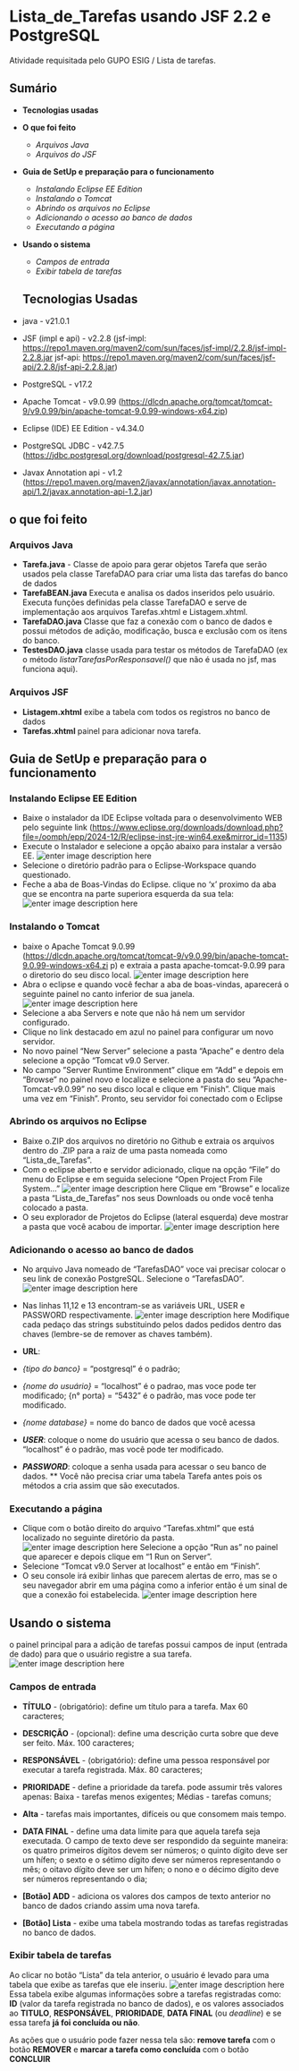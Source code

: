 # Lista_de_Tarefas usando JSF 2.2 e PostgreSQL
Atividade requisitada pelo GUPO ESIG / Lista de tarefas.

## Sumário
- **Tecnologias usadas**
- **O que foi feito**
  - _Arquivos Java_
  -  _Arquivos do JSF_ 
- **Guia de SetUp e preparação para o funcionamento**
  - _Instalando Eclipse EE Edition_
  - _Instalando o Tomcat_
  - _Abrindo os arquivos no Eclipse_
  - _Adicionando o acesso ao banco de dados_
  - _Executando a página_ 
- **Usando o sistema**
  - _Campos de entrada_
  - _Exibir tabela de tarefas_

  ## Tecnologias Usadas
- java - v21.0.1
- JSF (impl e api) - v2.2.8 (jsf-impl: https://repo1.maven.org/maven2/com/sun/faces/jsf-impl/2.2.8/jsf-impl-2.2.8.jar 
 jsf-api: https://repo1.maven.org/maven2/com/sun/faces/jsf-api/2.2.8/jsf-api-2.2.8.jar)
- PostgreSQL - v17.2
- Apache Tomcat - v9.0.99 (https://dlcdn.apache.org/tomcat/tomcat-9/v9.0.99/bin/apache-tomcat-9.0.99-windows-x64.zip)
- Eclipse (IDE) EE Edition - v4.34.0
- PostgreSQL JDBC - v42.7.5 (https://jdbc.postgresql.org/download/postgresql-42.7.5.jar)
- Javax Annotation api - v1.2 (https://repo1.maven.org/maven2/javax/annotation/javax.annotation-api/1.2/javax.annotation-api-1.2.jar)

## o que foi feito
### Arquivos Java

 - **Tarefa.java** - Classe de apoio para gerar objetos Tarefa que serão usados pela
classe TarefaDAO para criar uma lista das tarefas do banco de dados
 - **TarefaBEAN.java** Executa e analisa os dados inseridos pelo usuário. Executa funções definidas pela classe TarefaDAO e serve de
   implementação aos arquivos Tarefas.xhtml e Listagem.xhtml.
 - **TarefaDAO.java** Classe que faz a conexão com o banco de dados e possui métodos de adição, modificação, busca e exclusão com os itens
   do banco.
 - **TestesDAO.java** classe usada para testar os métodos de TarefaDAO (ex o
método *listarTarefasPorResponsavel()* que não é usada no jsf, mas funciona aqui).
### Arquivos JSF
 - **Listagem.xhtml** exibe a tabela com todos os registros no banco de dados
 - **Tarefas.xhtml** painel para adicionar nova tarefa.
## Guia de SetUp e preparação para o funcionamento
### Instalando Eclipse EE Edition
 - Baixe o instalador da IDE Eclipse voltada para o desenvolvimento WEB pelo seguinte
link (https://www.eclipse.org/downloads/download.php?file=/oomph/epp/2024-12/R/eclipse-inst-jre-win64.exe&mirror_id=1135)
 - Execute o Instalador e selecione a opção abaixo para instalar a versão EE.
![enter image description here](https://github.com/Migu3l-55/images/blob/ab0fc2942045f9f12dc3c7850a17a16f15363b29/Lista_de_Tarefas/1.%20Eclipse%20EE.png)
 - Selecione o diretório padrão para o Eclipse-Workspace quando questionado.
 - Feche a aba de Boas-Vindas do Eclipse. clique no ‘x’ proximo da aba que se encontra
na parte superiora esquerda da sua tela:![enter image description here](https://github.com/Migu3l-55/images/blob/ab0fc2942045f9f12dc3c7850a17a16f15363b29/Lista_de_Tarefas/2.%20Eclipse%20welcome.png)
### Instalando o Tomcat
 - baixe o Apache Tomcat 9.0.99
(https://dlcdn.apache.org/tomcat/tomcat-9/v9.0.99/bin/apache-tomcat-9.0.99-windows-x64.zi
p) e extraia a pasta apache-tomcat-9.0.99 para o diretorio do seu disco local.
![enter image description here](https://github.com/Migu3l-55/images/blob/ab0fc2942045f9f12dc3c7850a17a16f15363b29/Lista_de_Tarefas/3.%20disco%20local.png)
 - Abra o eclipse e quando você fechar a aba de boas-vindas, aparecerá o seguinte painel
no canto inferior de sua janela.
![enter image description here](https://github.com/Migu3l-55/images/blob/ab0fc2942045f9f12dc3c7850a17a16f15363b29/Lista_de_Tarefas/4.painel%20Server.png)
 - Selecione a aba Servers e note que não há nem um servidor configurado.
 - Clique no link destacado em azul no painel para configurar um novo servidor.
 - No novo painel “New Server” selecione a pasta “Apache” e dentro dela selecione a opção “Tomcat v9.0 Server.
 - No campo ”Server Runtime Environment” clique em “Add” e depois em “Browse” no
painel novo e localize e selecione a pasta do seu “Apache-Tomcat-v9.0.99” no seu disco
local e clique em ”Finish”. Clique mais uma vez em “Finish”. Pronto, seu servidor foi
conectado com o Eclipse
### Abrindo os arquivos no Eclipse
 - Baixe o.ZIP dos arquivos no diretório no Github e extraia os arquivos dentro do .ZIP para
a raiz de uma pasta nomeada como “Lista_de_Tarefas”.
 - Com o eclipse aberto e servidor adicionado, clique na opção “File” do menu do Eclipse e
em seguida selecione “Open Project From File System…”
![enter image description here](https://github.com/Migu3l-55/images/blob/ab0fc2942045f9f12dc3c7850a17a16f15363b29/Lista_de_Tarefas/5.abrir%20pasta.png)
Clique em “Browse” e localize a pasta “Lista_de_Tarefas” nos seus Downloads ou onde
você tenha colocado a pasta.
 - O seu explorador de Projetos do Eclipse (lateral esquerda) deve mostrar a pasta que
você acabou de importar.
![enter image description here](https://github.com/Migu3l-55/images/blob/ab0fc2942045f9f12dc3c7850a17a16f15363b29/Lista_de_Tarefas/6.exemplopasta.png)
### Adicionando o acesso ao banco de dados
 - No arquivo Java nomeado de “TarefasDAO” voce vai precisar colocar o seu link de
conexão PostgreSQL. Selecione o “TarefasDAO”.
![enter image description here](https://github.com/Migu3l-55/images/blob/ab0fc2942045f9f12dc3c7850a17a16f15363b29/Lista_de_Tarefas/7.TarefaDAO.png)
 - Nas linhas 11,12 e 13 encontram-se as variáveis URL, USER e PASSWORD
respectivamente.
![enter image description here](https://github.com/Migu3l-55/images/blob/ab0fc2942045f9f12dc3c7850a17a16f15363b29/Lista_de_Tarefas/8.mudarvariaveis.png)
Modifique cada pedaço das strings substituindo pelos dados pedidos dentro das chaves
(lembre-se de remover as chaves também).
 - **URL**:
 - *{tipo do banco}* = “postgresql” é o padrão;
 - *{nome do usuário}* = “localhost” é o padrao, mas voce pode ter modificado; {n° porta} = “5432” é o padrão, mas voce pode ter
   modificado.
 - *{nome database}* = nome do banco de dados que você acessa

 - ***USER***: coloque o nome do usuário que acessa o seu banco de dados. “localhost” é o padrão, mas você pode ter modificado.

 - ***PASSWORD***: coloque a senha usada para acessar o seu banco de dados.
   ** Você não precisa criar uma tabela Tarefa antes pois os métodos a cria assim que são executados.
### Executando a página
 - Clique com o botão direito do arquivo “Tarefas.xhtml” que está localizado no seguinte diretório da pasta.
![enter image description here](https://github.com/Migu3l-55/images/blob/ab0fc2942045f9f12dc3c7850a17a16f15363b29/Lista_de_Tarefas/9.Tarefasxhtml.png)
Selecione a opção “Run as” no painel que aparecer e depois clique em “1 Run on Server”.
 - Selecione “Tomcat v9.0 Server at localhost” e então em “Finish”.
 - O seu console irá exibir linhas que parecem alertas de erro, mas se o seu navegador
abrir em uma página como a inferior então é um sinal de que a conexão foi estabelecida.
![enter image description here](https://github.com/Migu3l-55/images/blob/ab0fc2942045f9f12dc3c7850a17a16f15363b29/Lista_de_Tarefas/10.painel.png)
## Usando o sistema
o painel principal para a adição de tarefas possui campos de input (entrada de dado) para
que o usuário registre a sua tarefa.
![enter image description here](https://github.com/Migu3l-55/images/blob/ab0fc2942045f9f12dc3c7850a17a16f15363b29/Lista_de_Tarefas/10.painel.png)
### Campos de entrada

 - **TÍTULO** - (obrigatório): define um título para a tarefa. Max 60
   caracteres;

 - **DESCRIÇÃO** - (opcional): define uma descrição curta sobre que deve ser
   feito. Máx. 100 caracteres;

 - **RESPONSÁVEL** - (obrigatório): define uma pessoa responsável por
   executar a tarefa registrada. Máx. 80 caracteres;

 - **PRIORIDADE** - define a prioridade da tarefa. pode assumir três valores
   apenas: Baixa - tarefas menos exigentes; Médias - tarefas comuns;

 - **Alta** - tarefas mais importantes, difíceis ou que consomem mais tempo.

 - **DATA FINAL** - define uma data limite para que aquela tarefa seja executada.
O campo de texto deve ser respondido da seguinte maneira:
os quatro primeiros dígitos devem ser números;
o quinto dígito deve ser um hífen;
o sexto e o sétimo dígito deve ser números representando o mês;
o oitavo dígito deve ser um hífen;
o nono e o décimo dígito deve ser números representando o dia;

 - **[Botão] ADD** - adiciona os valores dos campos de texto anterior no
   banco de dados criando assim uma nova tarefa.

 - **[Botão] Lista** - exibe uma tabela mostrando todas as tarefas
   registradas no banco de dados.
### Exibir tabela de tarefas
Ao clicar no botão “Lista” da tela anterior, o usuário é levado para uma tabela que exibe as
tarefas que ele inseriu.
![enter image description here](https://github.com/Migu3l-55/images/blob/ab0fc2942045f9f12dc3c7850a17a16f15363b29/Lista_de_Tarefas/11.tabela.png)
Essa tabela exibe algumas informações sobre a tarefas registradas como: 
**ID** (valor da tarefa registrada no banco de dados), e os valores associados ao **TITULO**,
**RESPONSÁVEL**, **PRIORIDADE**, **DATA FINAL** (ou *deadline*) e se essa tarefa **já foi
concluída ou não**. 

As ações que o usuário pode fazer nessa tela são: **remove tarefa** com o botão **REMOVER**
e **marcar a tarefa como concluída** com o botão **CONCLUIR**

